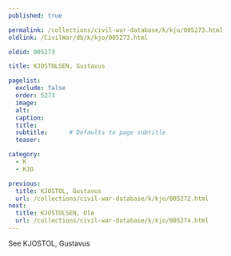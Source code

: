 ```yaml
---
published: true

permalink: /collections/civil-war-database/k/kjo/005273.html
oldlink: /CivilWar/db/k/kjo/005273.html

oldid: 005273

title: KJOSTOLSEN, Gustavus

pagelist:
  exclude: false
  order: 5273
  image: 
  alt:
  caption:
  title:
  subtitle:      # Defaults to page subtitle
  teaser:

category: 
  - K 
  - KJO

previous:
  title: KJOSTOL, Gustavus
  url: /collections/civil-war-database/k/kjo/005272.html  
next:
  title: KJOSTOLSEN, Ole
  url: /collections/civil-war-database/k/kjo/005274.html   
---
```

See KJOSTOL, Gustavus